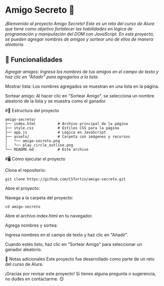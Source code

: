 # Amigo Secreto 🎁
_¡Bienvenido al proyecto Amigo Secreto! Este es un reto del curso de Alura que tiene como objetivo fortalecer las habilidades en lógica de programación y manipulación del DOM con JavaScript.
En este proyecto, se pueden agregar nombres de amigos  y sortear uno de ellos de manera aleatoria._

## 🚀 Funcionalidades
_Agregar amigos: Ingresa los nombres de tus amigos en el campo de texto y haz clic en "Añadir" para agregarlos a la lista._

Mostrar lista: Los nombres agregados se muestran en una lista en la página.

Sortear amigo: Al hacer clic en "Sortear Amigo", se selecciona un nombre aleatorio de la lista y se muestra como el ganador.


#📂 Estructura del proyecto
```
amigo-secreto/
├── index.html          # Archivo principal de la página
├── style.css           # Estilos CSS para la página
├── app.js              # Lógica en JavaScript
├── assets/             # Carpeta con imágenes y recursos
│   └── amigo-secreto.png
│   └── play_circle_outline.png
└── README.md           # Este archivo
```

#🖥️ Cómo ejecutar el proyecto

Clona el repositorio:

```
git clone https://github.com/CSfortin/amigo-secreto.git
```

Abre el proyecto:

Navega a la carpeta del proyecto:
```
cd amigo-secreto
```

Abre el archivo index.html en tu navegador.

Agrega nombres y sortea:

Ingresa nombres en el campo de texto y haz clic en "Añadir".

Cuando estés listo, haz clic en "Sortear Amigo" para seleccionar un ganador aleatorio.

📝 Notas adicionales
Este proyecto fue desarrollado como parte de un reto del curso de Alura.

¡Gracias por revisar este proyecto! Si tienes alguna pregunta o sugerencia, no dudes en contactarme. 😊
